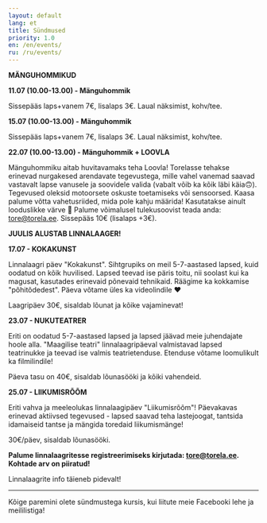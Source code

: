 ```yaml
---
layout: default
lang: et
title: Sündmused
priority: 1.0
en: /en/events/
ru: /ru/events/
---
```


**MÄNGUHOMMIKUD**

**11.07 (10.00-13.00) - Mänguhommik**

Sissepääs laps+vanem 7€, lisalaps 3€.
Laual näksimist, kohv/tee.

**15.07 (10.00-13.00) - Mänguhommik**

Sissepääs laps+vanem 7€, lisalaps 3€.
Laual näksimist, kohv/tee.

**22.07 (10.00-13.00) - Mänguhommik + LOOVLA**

Mänguhommiku aitab huvitavamaks teha Loovla! Torelasse tehakse erinevad nurgakesed arendavate tegevustega, mille vahel vanemad saavad vastavalt lapse vanusele ja soovidele valida (vabalt võib ka kõik läbi käia🙃). Tegevused oleksid motoorsete oskuste toetamiseks või sensoorsed. Kaasa palume võtta vahetusriided, mida pole kahju määrida! Kasutatakse ainult looduslikke värve 🙂 Palume võimalusel tulekusoovist teada anda: tore@torela.ee. Sissepääs 10€ (lisalaps +3€).


**JUULIS ALUSTAB LINNALAAGER!**

**17.07 - KOKAKUNST**

Linnalaagri päev "Kokakunst". Sihtgrupiks on meil 5-7-aastased lapsed, kuid oodatud on kõik huvilised. Lapsed teevad ise päris toitu, nii soolast kui ka magusat, kasutades erinevaid põnevaid tehnikaid. Räägime ka kokkamise "põhitõdedest". Päeva võtame üles ka videolindile ♥ 

Laagripäev 30€, sisaldab lõunat ja kõike vajaminevat!

**23.07 - NUKUTEATRER**

Eriti on oodatud 5-7-aastased lapsed ja lapsed jäävad meie juhendajate hoole alla. "Maagilise teatri" linnalaagripäeval valmistavad lapsed teatrinukke ja teevad ise valmis teatrietenduse. Etenduse võtame loomulikult ka filmilindile! 

Päeva tasu on 40€, sisaldab lõunasööki ja kõiki vahendeid.

**25.07 - LIIKUMISRÕÕM**

Eriti vahva ja meeleolukas linnalaagipäev "Liikumisrõõm"! Päevakavas erinevad aktiivsed tegevused - lapsed saavad teha lastejoogat, tantsida idamaiseid tantse ja mängida toredaid liikumismänge! 

30€/päev, sisaldab lõunasööki. 


**Palume linnalaagritesse registreerimiseks kirjutada: tore@torela.ee. Kohtade arv on piiratud!**


Linnalaagrite info täieneb pidevalt!

***

Kõige paremini olete sündmustega kursis, kui liitute meie Facebooki lehe ja meililistiga!
